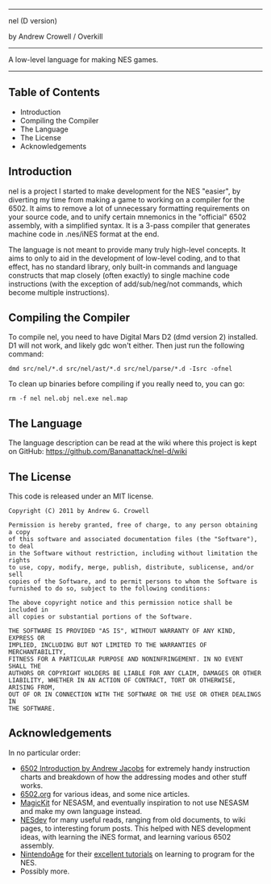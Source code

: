 -----------------------------------------------

nel (D version)

by Andrew Crowell / Overkill

-----------------------------------------------

A low-level language for making NES games.  

-----------------------------------------------


Table of Contents
-----------------
* Introduction
* Compiling the Compiler
* The Language
* The License
* Acknowledgements


Introduction
------------

nel is a project I started to make development for the NES "easier", by diverting my time from making a game to working on a compiler for the 6502. It aims to remove a lot of unnecessary formatting requirements on your source code, and to unify certain mnemonics in the "official" 6502 assembly, with a simplified syntax. It is a 3-pass compiler that generates machine code in .nes/iNES format at the end.

The language is not meant to provide many truly high-level concepts. It aims to only to aid in the development of low-level coding, and to that effect, has no standard library, only built-in commands and language constructs that map closely (often exactly) to single machine code instructions (with the exception of add/sub/neg/not commands, which become multiple instructions).


Compiling the Compiler
----------------------

To compile nel, you need to have Digital Mars D2 (dmd version 2) installed. D1 will not work, and likely gdc won't either. Then just run the following command:

    dmd src/nel/*.d src/nel/ast/*.d src/nel/parse/*.d -Isrc -ofnel

To clean up binaries before compiling if you really need to, you can go:

    rm -f nel nel.obj nel.exe nel.map


The Language
------------

The language description can be read at the wiki where this project is kept on GitHub: https://github.com/Bananattack/nel-d/wiki

The License
-----------

This code is released under an MIT license.

    Copyright (C) 2011 by Andrew G. Crowell

    Permission is hereby granted, free of charge, to any person obtaining a copy
    of this software and associated documentation files (the "Software"), to deal
    in the Software without restriction, including without limitation the rights
    to use, copy, modify, merge, publish, distribute, sublicense, and/or sell
    copies of the Software, and to permit persons to whom the Software is
    furnished to do so, subject to the following conditions:
    
    The above copyright notice and this permission notice shall be included in
    all copies or substantial portions of the Software.
    
    THE SOFTWARE IS PROVIDED "AS IS", WITHOUT WARRANTY OF ANY KIND, EXPRESS OR
    IMPLIED, INCLUDING BUT NOT LIMITED TO THE WARRANTIES OF MERCHANTABILITY,
    FITNESS FOR A PARTICULAR PURPOSE AND NONINFRINGEMENT. IN NO EVENT SHALL THE
    AUTHORS OR COPYRIGHT HOLDERS BE LIABLE FOR ANY CLAIM, DAMAGES OR OTHER
    LIABILITY, WHETHER IN AN ACTION OF CONTRACT, TORT OR OTHERWISE, ARISING FROM,
    OUT OF OR IN CONNECTION WITH THE SOFTWARE OR THE USE OR OTHER DEALINGS IN
    THE SOFTWARE.

Acknowledgements
----------------

In no particular order:

* [6502 Introduction by Andrew Jacobs](http://www.obelisk.demon.co.uk/6502/) for extremely handy instruction charts and breakdown of how the addressing modes and other stuff works.
* [6502.org](http://www.6502.org/) for various ideas, and some nice articles.
* [MagicKit](http://www.magicengine.com/mkit/) for NESASM, and eventually inspiration to not use NESASM and make my own language instead.
* [NESdev](http://nesdev.parodius.com/) for many useful reads, ranging from old documents, to wiki pages, to interesting forum posts. This helped with NES development ideas, with learning the iNES format, and learning various 6502 assembly.
* [NintendoAge](http://www.nintendoage.com/) for their [excellent tutorials](http://nintendoage.com/faq/NA/nerdy_nights_out.html) on learning to program for the NES.
* Possibly more.
